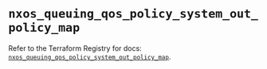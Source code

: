 # `nxos_queuing_qos_policy_system_out_policy_map`

Refer to the Terraform Registry for docs: [`nxos_queuing_qos_policy_system_out_policy_map`](https://registry.terraform.io/providers/ciscodevnet/nxos/0.5.10/docs/resources/queuing_qos_policy_system_out_policy_map).
